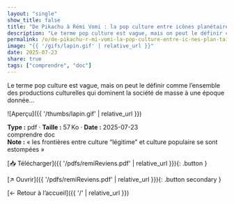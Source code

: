 ```yaml
---
layout: "single"
show_title: false
title: "De Pikachu à Rémi Vomi : la pop culture entre icônes planétaires et héros oubliés"
description: "Le terme pop culture est vague, mais on peut le définir comme l’ensemble des productions culturelles qui dominent la société de masse à une époque donnée..."
permalink: /o/de-pikachu-r-mi-vomi-la-pop-culture-entre-ic-nes-plan-taires-et-h-ros-oubli-s/
image: "{{ '/gifs/lapin.gif' | relative_url }}"
date: 2025-07-23
share: true
tags: ["comprendre", "doc"]
---
```



Le terme pop culture est vague, mais on peut le définir comme l’ensemble des productions culturelles qui dominent la société de masse à une époque donnée...

![Aperçu]({{ '/thumbs/lapin.gif' | relative_url }})

<div class="info-box"><strong>Type :</strong> pdf · <strong>Taille :</strong> 57 Ko · <strong>Date :</strong> 2025-07-23</div>

<div class="tags"><span class="tag">comprendre</span> <span class="tag">doc</span></div>

<div class="notice notice--info"><strong>Note :</strong> « les frontières entre culture “légitime” et culture populaire se sont estompées »</div>

[📥 Télécharger]({{ '/pdfs/remiReviens.pdf' | relative_url }}){: .button }

[↗ Ouvrir]({{ '/pdfs/remiReviens.pdf' | relative_url }}){: .button secondary }

[← Retour à l’accueil]({{ '/' | relative_url }})
